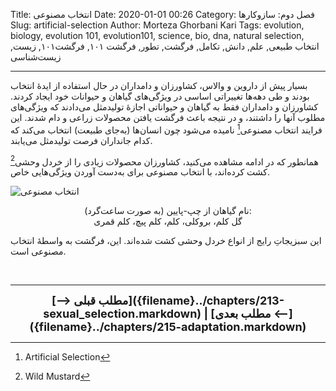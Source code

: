 Title: انتخاب مصنوعی
Date: 2020-01-01 00:26
Category: فصل دوم: سازوکارها
Slug: artificial-selection
Author: Morteza Ghorbani Kari
Tags: evolution, biology, evolution 101, evolution101, science, bio, dna, natural selection, انتخاب طبیعی, علم, دانش, تکامل, فرگشت, تطور, فرگشت ۱۰۱, فرگشت۱۰۱, زیست, زیست‌شناسی

------
بسیار پیش از داروین و والاس، کشاورزان و دامداران در حال استفاده از ایدهٔ انتخاب بودند و طی دهه‌ها تغییراتی اساسی در ویژگی‌های گیاهان و حیوانات خود ایجاد کردند. کشاورزان و دامداران فقط به گیاهان و حیواناتی اجازهٔ تولیدمثل می‌دادند که ویژگی‌های مطلوب آنها را داشتند، و در نتیجه باعث فرگشت یافتن محصولات زراعی و دام شدند. این فرایند انتخاب مصنوعی[^۱] نامیده می‌شود چون انسان‌ها (به‌جای طبیعت) انتخاب می‌کند که کدام جانداران فرصت تولیدمثل می‌یابند.

همانطور که در ادامه مشاهده می‌کنید، کشاورزان محصولات زیادی را از خردل وحشی[^۲] کشت کرده‌اند، با انتخاب مصنوعی برای به‌دست آوردن ویژگی‌هایی خاص.

![انتخاب مصنوعی]({static}/images/30-1.jpg)
<center>نام گیاهان از چپ-پایین (به صورت ساعت‌گرد):<br>
گل کلم، بروکلی، کلم، کلم پیچ، کلم قمری</center>

این سبزیجاتِ رایج از انواع خردل وحشی کشت شده‌اند. این، فرگشت به واسطهٔ انتخاب مصنوعی است.

<br>

[^۱]: Artificial Selection
[^۲]: Wild Mustard

------
<center>
    <font size="4">
        <b>
            [⟶ مطلب قبلی]({filename}../chapters/213-sexual_selection.markdown) | [مطلب بعدی ⟵]({filename}../chapters/215-adaptation.markdown) 
        </b>
    </font>
</center>